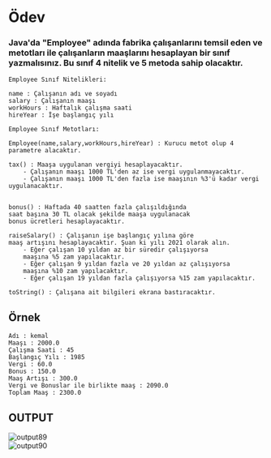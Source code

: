 # Ödev
### Java'da "Employee" adında fabrika çalışanlarını temsil eden ve metotları ile çalışanların maaşlarını hesaplayan bir sınıf yazmalısınız. Bu sınıf 4 nitelik ve 5 metoda sahip olacaktır.
```
Employee Sınıf Nitelikleri:

name : Çalışanın adı ve soyadı
salary : Çalışanın maaşı
workHours : Haftalık çalışma saati
hireYear : İşe başlangıç yılı

Employee Sınıf Metotları:

Employee(name,salary,workHours,hireYear) : Kurucu metot olup 4 parametre alacaktır.

tax() : Maaşa uygulanan vergiyi hesaplayacaktır.
    - Çalışanın maaşı 1000 TL'den az ise vergi uygulanmayacaktır.
    - Çalışanın maaşı 1000 TL'den fazla ise maaşının %3'ü kadar vergi uygulanacaktır.


bonus() : Haftada 40 saatten fazla çalışıldığında
saat başına 30 TL olacak şekilde maaşa uygulanacak
bonus ücretleri hesaplayacaktır.

raiseSalary() : Çalışanın işe başlangıç yılına göre
maaş artışını hesaplayacaktır. Şuan ki yılı 2021 olarak alın.
    - Eğer çalışan 10 yıldan az bir süredir çalışıyorsa
    maaşına %5 zam yapılacaktır.
    - Eğer çalışan 9 yıldan fazla ve 20 yıldan az çalışıyorsa
    maaşına %10 zam yapılacaktır.
    - Eğer çalışan 19 yıldan fazla çalışıyorsa %15 zam yapılacaktır.

toString() : Çalışana ait bilgileri ekrana bastıracaktır.
```

## **Örnek**
```
Adı : kemal
Maaşı : 2000.0
Çalışma Saati : 45
Başlangıç Yılı : 1985
Vergi : 60.0
Bonus : 150.0
Maaş Artışı : 300.0
Vergi ve Bonuslar ile birlikte maaş : 2090.0
Toplam Maaş : 2300.0
```

## **OUTPUT**
![output89](https://user-images.githubusercontent.com/74976052/132960596-20b5c521-0d2b-409b-8e91-00e835a167a9.png)  
![output90](https://user-images.githubusercontent.com/74976052/132960594-3caa503e-c913-444a-9778-63f0af7c7dc1.png)